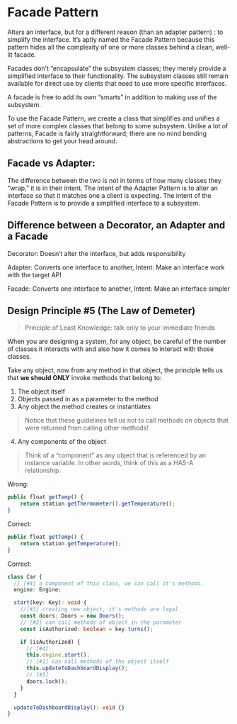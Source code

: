 # Facade Pattern

Alters an interface, but for a different reason (than an adapter pattern) : to simplify the interface. It’s aptly named the Facade Pattern because this pattern hides all the complexity of one or more classes behind a clean, well-lit facade.

Facades don’t “encapsulate” the subsystem classes; they merely provide a simplified interface to their functionality. The subsystem classes still remain available for direct use by clients that need to use more specific interfaces.

A facade is free to add its own “smarts” in addition to making use of the subsystem.

To use the Facade Pattern, we create a class that simplifies and unifies a set of more complex classes that belong to some subsystem. Unlike a lot of patterns, Facade is fairly straightforward; there are no mind bending abstractions to get your head around.

## Facade vs Adapter:

The difference between the two is not in terms of how many classes they “wrap,” it is in their intent. The intent of the Adapter Pattern is to alter an interface so that it matches one a client is expecting. The intent of the Facade Pattern is to provide a simplified interface to a subsystem.

## Difference between a Decorator, an Adapter and a Facade

Decorator: Doesn’t alter the interface, but adds responsibility

Adapter: Converts one interface to another, Intent: Make an interface work with the target API

Facade: Converts one interface to another, Intent: Make an interface simpler

## Design Principle #5 (The Law of Demeter)

> Principle of Least Knowledge: talk only to your immediate friends

When you are designing a system, for any object, be careful of the number of classes it interacts with and also how it comes to interact with those classes.

Take any object, now from any method in that object, the principle tells us that **we should ONLY** invoke methods that belong to:

1. The object itself
2. Objects passed in as a parameter to the method
3. Any object the method creates or instantiates

> Notice that these guidelines tell us not to call methods on objects that were returned from calling other methods!

4. Any components of the object

> Think of a “component” as any object that is referenced by an instance variable. In other words, think of this as a HAS-A relationship.

Wrong:

```typescript
public float getTemp() {
    return station.getThermometer().getTemperature();
}
```

Correct:

```typescript
public float getTemp() {
    return station.getTemperature();
}
```

Correct:

```typescript
class Car {
  // [#4] a component of this class, we can call it's methods.
  engine: Engine;

  start(key: Key): void {
    //[#3] creating new object, it's methods are legal
    const doors: Doors = new Doors();
    // [#2] can call methods of object in the parameter
    const isAuthorized: boolean = key.turns();

    if (isAuthorized) {
      // [#4]
      this.engine.start();
      // [#1] can call methods of the object itself
      this.updateToDashboardDisplay();
      // [#3]
      doors.lock();
    }
  }

  updateToDashboardDisplay(): void {}
}
```

